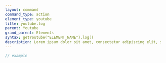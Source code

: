 ```yaml
---
layout: command
command_type: action
element_type: youtube
title: youtube.log
parent: Youtube
grand_parent: Elements
syntax: getYoutube("ELEMENT_NAME").log()
description: Lorem ipsum dolor sit amet, consectetur adipiscing elit, sed do eiusmod tempor incididunt ut labore et dolore magna aliqua. Ut enim ad minim veniam, quis nostrud exercitation ullamco laboris nisi ut aliquip ex ea commodo consequat.
---
```


```javascript
// example
```
